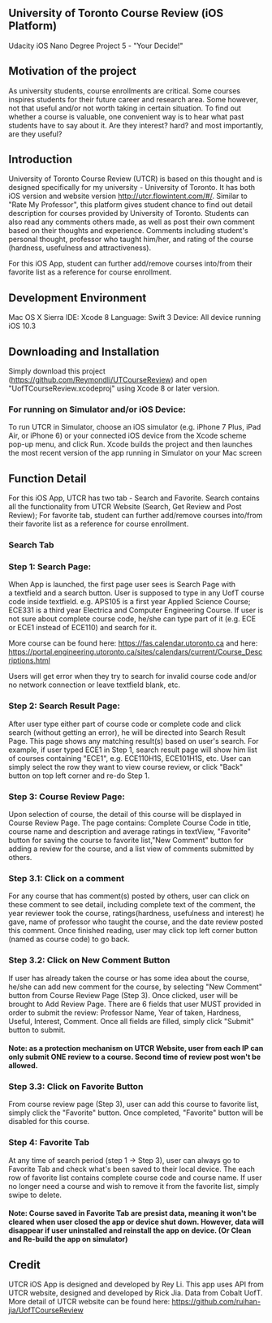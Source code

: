 ## University of Toronto Course Review (iOS Platform)
Udacity iOS Nano Degree Project 5 - "Your Decide!"
## Motivation of the project
As university students, course enrollments are critical. Some courses inspires students for their future career and research area. Some however, not that useful and/or not worth taking in certain situation. To find out whether a course is valuable, one convenient way is to hear what past students have to say about it. Are they interest? hard? and most importantly, are they useful?

## Introduction
University of Toronto Course Review (UTCR) is based on this thought and is designed specifically for my university - University of Toronto. It has both iOS version and website version http://utcr.flowintent.com/#/. Similar to "Rate My Professor", this platform gives student chance to find out detail description for courses provided by University of Toronto. Students can also read any comments others made, as well as post their own comment based on their thoughts and experience. Comments including student's personal thought, professor who taught him/her, and rating of the course (hardness, usefulness and attractiveness).

For this iOS App, student can further add/remove courses into/from their favorite list as a reference for course enrollment.

## Development Environment
Mac OS X Sierra
IDE: Xcode 8
Language: Swift 3
Device: All device running iOS 10.3

## Downloading and Installation
Simply download this project (https://github.com/Reymondli/UTCourseReview) and open "UofTCourseReview.xcodeproj" using Xcode 8 or later version.

### For running on Simulator and/or iOS Device:
To run UTCR in Simulator, choose an iOS simulator (e.g. iPhone 7 Plus, iPad Air, or iPhone 6) or your connected iOS device from the Xcode scheme pop-up menu, and click Run. Xcode builds the project and then launches the most recent version of the app running in Simulator on your Mac screen

## Function Detail
For this iOS App, UTCR has two tab - Search and Favorite. Search contains all the functionality from UTCR Website (Search, Get Review and Post Review); For favorite tab, student can further add/remove courses into/from their favorite list as a reference for course enrollment.

### Search Tab 
### Step 1: Search Page:
When App is launched, the first page user sees is Search Page with a textfield and a search button. User is supposed to type in any UofT course code inside textfield. e.g. APS105 is a first year Applied Science Course; ECE331 is a third year Electrica and Computer Engineering Course. If user is not sure about complete course code, he/she can type part of it (e.g. ECE or ECE1 instead of ECE110) and search for it.

More course can be found here: https://fas.calendar.utoronto.ca 
and here: https://portal.engineering.utoronto.ca/sites/calendars/current/Course_Descriptions.html

Users will get error when they try to search for invalid course code and/or no network connection or leave textfield blank, etc.

### Step 2: Search Result Page:
After user type either part of course code or complete code and click search (without getting an error), he will be directed into Search Result Page. This page shows any matching result(s) based on user's search. For example, if user typed ECE1 in Step 1, search result page will show him list of courses containing "ECE1", e.g. ECE110H1S, ECE101H1S, etc. User can simply select the row they want to view course review, or click "Back" button on top left corner and re-do Step 1.

### Step 3: Course Review Page:
Upon selection of course, the detail of this course will be displayed in Course Review Page. The page contains: Complete Course Code in title, course name and description and average ratings in textView, "Favorite" button for saving the course to favorite list,"New Comment" button for adding a review for the course, and a list view of comments submitted by others.

### Step 3.1: Click on a comment
For any course that has comment(s) posted by others, user can click on these comment to see detail, including complete text of the comment, the year reviewer took the course, ratings(hardness, usefulness and interest) he gave, name of professor who taught the course, and the date review posted this comment. Once finished reading, user may click top left corner button (named as course code) to go back.

### Step 3.2: Click on New Comment Button
If user has already taken the course or has some idea about the course, he/she can add new comment for the course, by selecting "New Comment" button from Course Review Page (Step 3). 
Once clicked, user will be brought to Add Review Page. There are 6 fields that user MUST provided in order to submit the review: Professor Name, Year of taken, Hardness, Useful, Interest, Comment. Once all fields are filled, simply click "Submit" button to submit.

#### Note: as a protection mechanism on UTCR Website, user from each IP can only submit ONE review to a course. Second time of review post won't be allowed.

### Step 3.3: Click on Favorite Button
From course review page (Step 3), user can add this course to favorite list, simply click the "Favorite" button. Once completed, "Favorite" button will be disabled for this course.

### Step 4: Favorite Tab
At any time of search period (step 1 -> Step 3), user can always go to Favorite Tab and check what's been saved to their local device. The each row of favorite list contains complete course code and course name. If user no longer need a course and wish to remove it from the favorite list, simply swipe to delete.
#### Note: Course saved in Favorite Tab are presist data, meaning it won't be cleared when user closed the app or device shut down. However, data will disappear if user uninstalled and reinstall the app on device. (Or Clean and Re-build the app on simulator)

## Credit
UTCR iOS App is designed and developed by Rey Li.
This app uses API from UTCR website, designed and developed by Rick Jia. Data from Cobalt UofT.
More detail of UTCR website can be found here: https://github.com/ruihan-jia/UofTCourseReview



